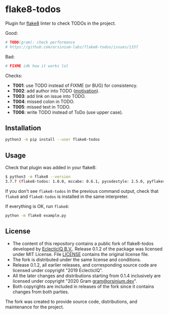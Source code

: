 # flake8-todos

Plugin for [flake8](http://flake8.pycqa.org/en/latest/) linter to check TODOs in the project.

Good:

```python
# TODO(gram): check performance
# https://github.com/orsinium-labs/flake8-todos/issues/1337
```

Bad:

```python
# FIXME idk how it works lol
```

Checks:

+ **T001**: use TODO instead of FIXME (or BUG) for consistency.
+ **T002**: add author into TODO ([motivation](https://dave.cheney.net/practical-go/presentations/qcon-china.html#_dont_comment_bad_code_rewrite_it)).
+ **T003**: add link on issue into TODO.
+ **T004**: missed colon in TODO.
+ **T005**: missed text in TODO.
+ **T006**: write TODO instead of ToDo (use upper case).

## Installation

```bash
python3 -m pip install --user flake8-todos
```

## Usage

Check that plugin was added in your flake8:

```bash
$ python3 -m flake8 --version
3.7.7 (flake8-todos: 1.0.0, mccabe: 0.6.1, pycodestyle: 2.5.0, pyflakes: 2.1.1) CPython 3.6.7 on Linux
```

If you don't see `flake8-todos` in the previous command output, check that `flake8` and `flake8-todos` is installed in the same interpreter.

If everything is OK, run `flake8`:

```bash
python -m flake8 example.py
```

## License

+ The content of this repository contains a public fork of flake8-todos developed by [EclecticIQ B.V.](https://github.com/eclecticiq). Release 0.1.2 of the package was licensed under MIT License. File [LICENSE](LICENSE) contains the original license file.
+ The fork is distributed under the same license and conditions.
+ Release 0.1.2, all earlier releases, and corresponding source code are licensed under copyright "2019 EclecticIQ".
+ All the later changes and distributions starting from 0.1.4 inclusively are licensed under copyright "2020 Gram <gram@orsinium.dev>".
+ Both copyrights are included in releases of the fork since it contains changes from both parties.

The fork was created to provide source code, distributions, and maintenance for the project.
